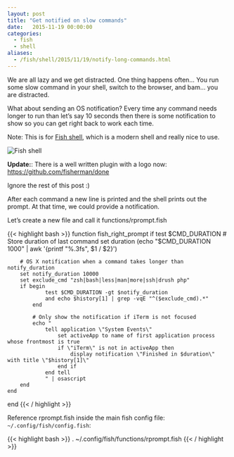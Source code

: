 ```yaml
---
layout: post
title: "Get notified on slow commands"
date:   2015-11-19 00:00:00
categories:
  - fish
  - shell
aliases:
  - /fish/shell/2015/11/19/notify-long-commands.html
---
```

We are all lazy and we get distracted. One thing happens often… You run some slow command in your shell, switch to the browser, and bam… you are distracted.

What about sending an OS notification? Every time any command needs longer to run than let’s say 10 seconds then there is some notification to show so you can get right back to work each time.

Note: This is for [Fish shell](http://fishshell.com/), which is a modern shell and really nice to use.

![Fish shell](http://fishshell.com/assets/img/Terminal_Logo_CRT_Small.png)

__Update:__: There is a well written plugin with a logo now: https://github.com/fisherman/done

Ignore the rest of this post :)

After each command a new line is printed and the shell prints out the prompt.
At that time, we could provide a notification.

Let’s create a new file and call it functions/rprompt.fish

{{< highlight bash >}}
function fish_right_prompt
    if test $CMD_DURATION
        # Store duration of last command
        set duration (echo "$CMD_DURATION 1000" | awk '{printf "%.3fs", $1 / $2}')

        # OS X notification when a command takes longer than notify_duration
        set notify_duration 10000
        set exclude_cmd "zsh|bash|less|man|more|ssh|drush php"
        if begin
                test $CMD_DURATION -gt $notify_duration
                and echo $history[1] | grep -vqE "^($exclude_cmd).*"
            end

            # Only show the notification if iTerm is not focused
            echo "
                tell application \"System Events\"
                    set activeApp to name of first application process whose frontmost is true
                    if \"iTerm\" is not in activeApp then
                        display notification \"Finished in $duration\" with title \"$history[1]\"
                    end if
                end tell
                " | osascript
        end
    end
end
{{< / highlight >}}

Reference rprompt.fish inside the main fish config file: <code>~/.config/fish/config.fish</code>:

{{< highlight bash >}}
. ~/.config/fish/functions/rprompt.fish
{{< / highlight >}}